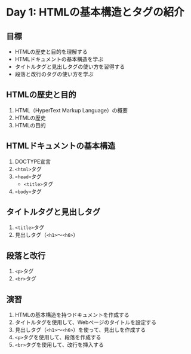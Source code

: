 # Day 1: HTMLの基本構造とタグの紹介

## 目標
- HTMLの歴史と目的を理解する
- HTMLドキュメントの基本構造を学ぶ
- タイトルタグと見出しタグの使い方を習得する
- 段落と改行のタグの使い方を学ぶ

## HTMLの歴史と目的

1. HTML（HyperText Markup Language）の概要
2. HTMLの歴史
3. HTMLの目的

## HTMLドキュメントの基本構造

1. DOCTYPE宣言
2. `<html>`タグ
3. `<head>`タグ
   - `<title>`タグ
4. `<body>`タグ

## タイトルタグと見出しタグ

1. `<title>`タグ
2. 見出しタグ（`<h1>`〜`<h6>`）

## 段落と改行

1. `<p>`タグ
2. `<br>`タグ

## 演習

1. HTMLの基本構造を持つドキュメントを作成する
2. タイトルタグを使用して、Webページのタイトルを設定する
3. 見出しタグ（`<h1>`〜`<h6>`）を使って、見出しを作成する
4. `<p>`タグを使用して、段落を作成する
5. `<br>`タグを使用して、改行を挿入する
